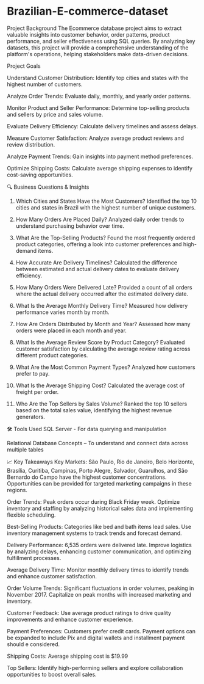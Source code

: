 # Brazilian-E-commerce-dataset
Project Background
The Ecommerce database project aims to extract valuable insights into customer behavior, order patterns, product performance, and seller effectiveness using SQL queries. By analyzing key datasets, this project will provide a comprehensive understanding of the platform's operations, helping stakeholders make data-driven decisions.

Project Goals

Understand Customer Distribution: Identify top cities and states with the highest number of customers.

Analyze Order Trends: Evaluate daily, monthly, and yearly order patterns.

Monitor Product and Seller Performance: Determine top-selling products and sellers by price and sales volume.

Evaluate Delivery Efficiency: Calculate delivery timelines and assess delays.

Measure Customer Satisfaction: Analyze average product reviews and review distribution.

Analyze Payment Trends: Gain insights into payment method preferences.

Optimize Shipping Costs: Calculate average shipping expenses to identify cost-saving opportunities.

🔍 Business Questions & Insights
1. Which Cities and States Have the Most Customers?
Identified the top 10 cities and states in Brazil with the highest number of unique customers. 

2. How Many Orders Are Placed Daily?
Analyzed daily order trends to understand purchasing behavior over time.

3. What Are the Top-Selling Products?
Found the most frequently ordered product categories, offering a look into customer preferences and high-demand items.

4. How Accurate Are Delivery Timelines?
Calculated the difference between estimated and actual delivery dates to evaluate delivery efficiency.

5. How Many Orders Were Delivered Late?
Provided a count of all orders where the actual delivery occurred after the estimated delivery date.

6. What Is the Average Monthly Delivery Time?
Measured how delivery performance varies month by month. 

7. How Are Orders Distributed by Month and Year?
Assessed how many orders were placed in each month and year.

8. What Is the Average Review Score by Product Category?
Evaluated customer satisfaction by calculating the average review rating across different product categories.

9. What Are the Most Common Payment Types?
Analyzed how customers prefer to pay.

10. What Is the Average Shipping Cost?
Calculated the average cost of freight per order.

11. Who Are the Top Sellers by Sales Volume?
Ranked the top 10 sellers based on the total sales value, identifying the highest revenue generators.

🛠️ Tools Used
SQL Server - For data querying and manipulation

Relational Database Concepts – To understand and connect data across multiple tables

📈 Key Takeaways
Key Markets: São Paulo, Rio de Janeiro, Belo Horizonte, Brasília, Curitiba, Campinas, Porto Alegre, Salvador, Guarulhos, and São Bernardo do Campo have the highest customer concentrations. Opportunities can be provided for targeted marketing campaigns in these regions.

Order Trends: Peak orders occur during Black Friday week. Optimize inventory and staffing by analyzing historical sales data and implementing flexible scheduling.

Best-Selling Products: Categories like bed and bath items lead sales. Use inventory management systems to track trends and forecast demand.

Delivery Performance: 6,535 orders were delivered late. Improve logistics by analyzing delays, enhancing customer communication, and optimizing fulfillment processes.

Average Delivery Time: Monitor monthly delivery times to identify trends and enhance customer satisfaction.

Order Volume Trends: Significant fluctuations in order volumes, peaking in November 2017. Capitalize on peak months with increased marketing and inventory.

Customer Feedback: Use average product ratings to drive quality improvements and enhance customer experience.

Payment Preferences: Customers prefer credit cards. Payment options can be expanded to include Pix and digital wallets and installment payment should e considered.

Shipping Costs: Average shipping cost is $19.99

Top Sellers: Identify high-performing sellers and explore collaboration opportunities to boost overall sales.
